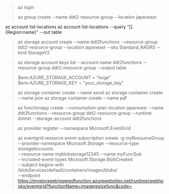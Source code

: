 
> az login

> az group create --name ddt2-resource-group --location japaneast

az account list-locations
az account list-locations --query "[].{Region:name}" --out table

> az storage account create --name ddt2functions --resource-group ddt2-resource-group --location japaneast --sku Standard_RAGRS --kind StorageV2

> az storage account keys list --account-name ddt2functions --resource-group ddt2-resource-group --output table

> $env:AZURE_STORAGE_ACCOUNT = "hoge"
> $env:AZURE_STORAGE_KEY = "your_storage_key"

> az storage container create --name excel
> az storage container create --name json
> az storage container create --name pdf

> az functionapp create --consumption-plan-location japaneast --name ddt2functions --resource-group ddt2-resource-group --runtime dotnet --storage-account ddt2functions

> az provider register --namespace Microsoft.EventGrid

> az eventgrid resource event-subscription create -g myResourceGroup \
--provider-namespace Microsoft.Storage --resource-type storageAccounts \
--resource-name myblobstorage12345 --name myFuncSub  \
--included-event-types Microsoft.Storage.BlobCreated \
--subject-begins-with /blobServices/default/containers/images/blobs/ \
--endpoint https://mystoragetriggeredfunction.azurewebsites.net/runtime/webhooks/eventgrid?functionName=imageresizefunc&code=<key>